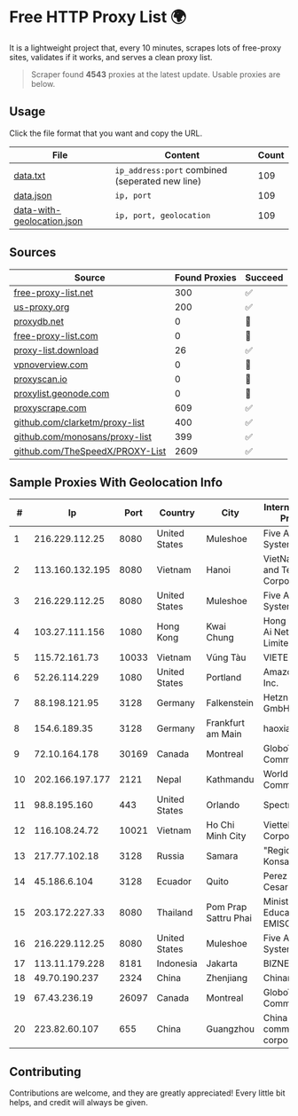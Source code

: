 
# Free HTTP Proxy List 🌍

It is a lightweight project that, every 10 minutes, scrapes lots of free-proxy sites, validates if it works, and serves a clean proxy list.


> Scraper found **4543** proxies at the latest update. Usable proxies are below.

## Usage

Click the file format that you want and copy the URL.


|File|Content|Count|
|----|-------|-----|
|[data.txt](https://raw.githubusercontent.com/themiralay/Proxy-List-World/master/data.txt)|`ip_address:port` combined (seperated new line)|109|
|[data.json](https://raw.githubusercontent.com/themiralay/Proxy-List-World/master/data.json)|`ip, port`|109|
|[data-with-geolocation.json](https://raw.githubusercontent.com/themiralay/Proxy-List-World/master/data-with-geolocation.json)|`ip, port, geolocation`|109|

## Sources

|Source|Found Proxies|Succeed|
|------|-------------|-------|
|[free-proxy-list.net](https://free-proxy-list.net)|300|✅|
|[us-proxy.org](https://www.us-proxy.org)|200|✅|
|[proxydb.net](http://proxydb.net)|0|🚫|
|[free-proxy-list.com](https://free-proxy-list.com/?page=&port=&type%5B%5D=http&type%5B%5D=https&up_time=0&search=Search)|0|🚫|
|[proxy-list.download](https://www.proxy-list.download/HTTP)|26|✅|
|[vpnoverview.com](https://vpnoverview.com/privacy/anonymous-browsing/free-proxy-servers)|0|🚫|
|[proxyscan.io](https://www.proxyscan.io)|0|🚫|
|[proxylist.geonode.com](https://proxylist.geonode.com/api/proxy-list?limit=300&page=1&sort_by=lastChecked&sort_type=desc&protocols=http,https)|0|🚫|
|[proxyscrape.com](https://api.proxyscrape.com/v2/?request=displayproxies&protocol=http&timeout=10000&country=all&ssl=all&anonymity=all)|609|✅|
|[github.com/clarketm/proxy-list](https://raw.githubusercontent.com/clarketm/proxy-list/master/proxy-list-raw.txt)|400|✅|
|[github.com/monosans/proxy-list](https://raw.githubusercontent.com/monosans/proxy-list/main/proxies/http.txt)|399|✅|
|[github.com/TheSpeedX/PROXY-List](https://raw.githubusercontent.com/TheSpeedX/PROXY-List/master/http.txt)|2609|✅|


## Sample Proxies With Geolocation Info

|#|Ip|Port|Country|City|Internet Service Provider|
|-|--|----|-------|----|-------------------------|
|1|216.229.112.25|8080|United States|Muleshoe|Five Area Systems, LLC|
|2|113.160.132.195|8080|Vietnam|Hanoi|VietNam Post and Telecom Corporation|
|3|216.229.112.25|8080|United States|Muleshoe|Five Area Systems, LLC|
|4|103.27.111.156|1080|Hong Kong|Kwai Chung|Hong Kong San Ai Net Int'l Limited|
|5|115.72.161.73|10033|Vietnam|Vũng Tàu|VIETELmetro|
|6|52.26.114.229|1080|United States|Portland|Amazon.com, Inc.|
|7|88.198.121.95|3128|Germany|Falkenstein|Hetzner Online GmbH|
|8|154.6.189.35|3128|Germany|Frankfurt am Main|haoxiangyun|
|9|72.10.164.178|30169|Canada|Montreal|GloboTech Communications|
|10|202.166.197.177|2121|Nepal|Kathmandu|WorldLink Communications|
|11|98.8.195.160|443|United States|Orlando|Spectrum|
|12|116.108.24.72|10021|Vietnam|Ho Chi Minh City|Viettel Corporation|
|13|217.77.102.18|3128|Russia|Samara|"Region Svyaz Konsalt" LLC|
|14|45.186.6.104|3128|Ecuador|Quito|Perez Tito Julio Cesar|
|15|203.172.227.33|8080|Thailand|Pom Prap Sattru Phai|Ministry of Education - EMISC|
|16|216.229.112.25|8080|United States|Muleshoe|Five Area Systems, LLC|
|17|113.11.179.228|8181|Indonesia|Jakarta|BIZNET|
|18|49.70.190.237|2324|China|Zhenjiang|Chinanet|
|19|67.43.236.19|26097|Canada|Montreal|GloboTech Communications|
|20|223.82.60.107|655|China|Guangzhou|China Mobile communications corporation|



## Contributing

Contributions are welcome, and they are greatly appreciated! Every
little bit helps, and credit will always be given.


